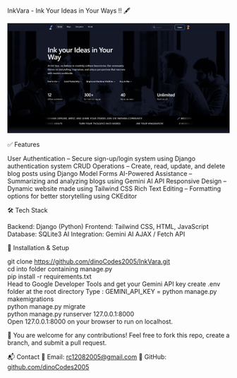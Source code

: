 InkVara - Ink Your Ideas in Your Ways !! 🖋️

![image alt](https://github.com/dinoCodes2005/InkVara/blob/2b314a4e39a65dcc9ddf1a898b8cffdfbf9b91ae/HomePage.png)

✅ Features

User Authentication – Secure sign-up/login system using Django authentication system
CRUD Operations – Create, read, update, and delete blog posts using Django Model Forms
AI-Powered Assistance – Summarizing and analyzing blogs using Gemini AI API
Responsive Design – Dynamic website made using Tailwind CSS
Rich Text Editing – Formatting options for better storytelling using CKEditor

🛠️ Tech Stack

Backend: Django (Python)
Frontend: Tailwind CSS, HTML, JavaScript
Database: SQLite3
AI Integration: Gemini AI
AJAX / Fetch API

📂 Installation & Setup

git clone https://github.com/dinoCodes2005/InkVara.git  
cd into folder containing manage.py  
pip install -r requirements.txt  
Head to Google Developer Tools and get your Gemini API key
create .env folder at the root directory
Type : GEMINI_API_KEY = <your-api-key-without-quotes>
python manage.py makemigrations  
python manage.py migrate  
python manage.py runserver 127.0.0.1:8000  
Open 127.0.0.1:8000 on your browser to run on localhost.

🔗
You are welcome for any contributions! Feel free to fork this repo, create a branch, and submit a pull request.

📬 Contact
📧 Email: rc12082005@gmail.com
🔗 GitHub: [github.com/dinoCodes2005](https://github.com/dinoCodes2005)
